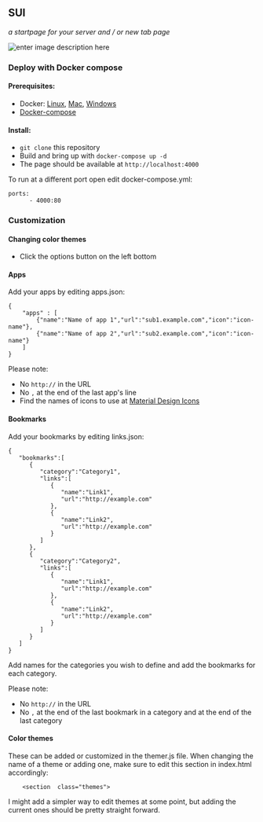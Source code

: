 ## SUI
*a startpage for your server and / or new tab page*

![enter image description here](https://i.imgur.com/J4d7Q3D.png)

### Deploy with Docker compose

#### Prerequisites:
 - Docker: [Linux](https://docs.docker.com/install/linux/docker-ce/debian/), [Mac](https://hub.docker.com/editions/community/docker-ce-desktop-mac), [Windows](https://hub.docker.com/editions/community/docker-ce-desktop-windows)
 - [Docker-compose](https://docs.docker.com/compose/install/) 

#### Install:

 - `git clone` this repository
 - Build and bring up with `docker-compose up -d`
 - The page should be available at  `http://localhost:4000` 

To run at a different port open edit docker-compose.yml:

    ports:
          - 4000:80

### Customization

#### Changing color themes
 - Click the options button on the left bottom

#### Apps
Add your apps by editing apps.json:

    {
	    "apps" : [
		    {"name":"Name of app 1","url":"sub1.example.com","icon":"icon-name"},
		    {"name":"Name of app 2","url":"sub2.example.com","icon":"icon-name"}
	    ]
    }

Please note:

 - No `http://` in the URL
 - No `,` at the end of the last app's line
 - Find the names  of icons to use at [Material Design Icons](https://materialdesignicons.com/)

#### Bookmarks
Add your bookmarks by editing links.json:

```
{  
   "bookmarks":[  
      {  
         "category":"Category1",
         "links":[  
            {  
               "name":"Link1",
               "url":"http://example.com"
            },
            {  
               "name":"Link2",
               "url":"http://example.com"
            }
         ]
      },
      {  
         "category":"Category2",
         "links":[  
            {  
               "name":"Link1",
               "url":"http://example.com"
            },
            {  
               "name":"Link2",
               "url":"http://example.com"
            }
         ]
      }
   ]
}
```
Add names for the categories you wish to define and add the bookmarks for each category.

Please note:

 - No `http://` in the URL
 - No `,` at the end of the last bookmark in a category and at the end of the last category


#### Color themes
These can be added or customized in the themer.js file. When changing the name of a theme or adding one, make sure to edit this section in index.html accordingly:

```
    <section  class="themes">
```

I might add a simpler way to edit themes at some point, but adding the current ones should be pretty straight forward.
